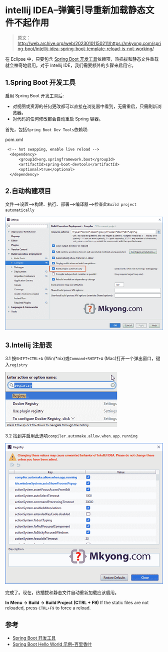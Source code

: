# intellij IDEA–弹簧引导重新加载静态文件不起作用

> 原文：<http://web.archive.org/web/20230101150211/https://mkyong.com/spring-boot/intellij-idea-spring-boot-template-reload-is-not-working/>

在 Eclipse 中，只要包含 [Spring Boot 开发工具](http://web.archive.org/web/20220827143757/https://docs.spring.io/spring-boot/docs/current/reference/html/using-boot-devtools.html)依赖项，热插拔和静态文件重载就会神奇地启用。对于 Intellij IDE，我们需要额外的步骤来启用它。

## 1.Spring Boot 开发工具

启用 Spring Boot 开发工具后:

*   对视图或资源的任何更改都可以直接在浏览器中看到，无需重启，只需刷新浏览器。
*   对代码的任何修改都会自动重启 Spring 容器。

首先，包括`Spring Boot Dev Tools`依赖项:

pom.xml

```
 <!-- hot swapping, enable live reload -->
  <dependency>
      <groupId>org.springframework.boot</groupId>
      <artifactId>spring-boot-devtools</artifactId>
      <optional>true</optional>
  </dependency> 
```

## 2.自动构建项目

文件–>设置–>构建、执行、部署–>编译器–>检查此`Build project automatically`

![](img/26823bf63b2a74def760ea2781d9b73a.png)

## 3.Intellij 注册表

3.1 按`SHIFT+CTRL+A` (Win/*nix)或`Command+SHIFT+A` (Mac)打开一个弹出窗口，键入`registry`

![](img/abb47327209db9924753999a14bbf111.png)

3.2 找到并启用此选项`compiler.automake.allow.when.app.running`

![](img/68abdb306bebd10897da4be440e71724.png)

完成了。现在，热插拔和静态文件自动重新加载应该启用。

**In Menu -> Build -> Build Project (CTRL + F9)**
If the static files are not reloaded, press `CTRL+F9` to force a reload.

## 参考

*   [Spring Boot 开发工具](http://web.archive.org/web/20220827143757/https://docs.spring.io/spring-boot/docs/current/reference/html/using-boot-devtools.html)
*   [Spring Boot Hello World 示例–百里香叶](http://web.archive.org/web/20220827143757/https://www.mkyong.com/spring-boot/spring-boot-hello-world-example-thymeleaf/)

<input type="hidden" id="mkyong-current-postId" value="14247">